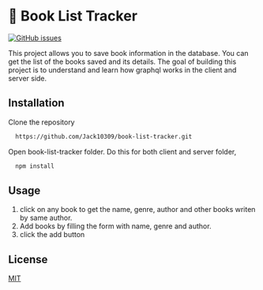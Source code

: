 
# 📕 Book List Tracker

[![GitHub issues](https://img.shields.io/github/issues/Jack10309/book-list-tracker)](https://github.com/Jack10309/book-list-tracker/issues)

This project allows you to save book information in the database. You can get the list of the books saved and its details. The goal of building this project is to understand and learn how graphql works in the client and server side.


## Installation

Clone the repository

```bash
  https://github.com/Jack10309/book-list-tracker.git
```

Open book-list-tracker folder. Do this for both client and server folder,
```bash
  npm install
```
    
## Usage

1. click on any book to get the name, genre, author and other books writen by same author.
1. Add books by filling the form with name, genre and author.
1. click the add button



## License

[MIT](https://choosealicense.com/licenses/mit/)

